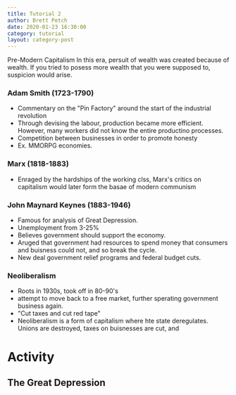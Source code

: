 ```yaml
---
title: Tutorial 2
author: Brett Petch
date: 2020-01-23 16:30:00
category: tutorial
layout: category-post
---
```


Pre-Modern Capitalism
In this era, persuit of wealth was created because of wealth. If you tried to posess more wealth that you were supposed to, suspicion would arise. 

### Adam Smith (1723-1790)
- Commentary on the "Pin Factory" around the start of the industrial revolution
- Through devising the labour, production became more efficient. However, many workers did not know the entire productino processes.
- Competition between businesses in order to promote honesty
- Ex. MMORPG economies.


### Marx (1818-1883)
- Enraged by the hardships of the working clss, Marx's critics on capitalism would later form the basae of modern communism

### John Maynard Keynes (1883-1946)
- Famous for analysis of Great Depression.
- Unemployment from 3-25%
- Believes government should support the economy.
- Aruged that government had resources to spend money that consumers and buisness could not, and so break the cycle.
- New deal government relief programs and federal budget cuts.

### Neoliberalism
- Roots in 1930s, took off in 80-90's
- attempt to move back to a free market, further sperating government business again.
- "Cut taxes and cut red tape"
- Neoliberalism is a form of capitalism where hte state deregulates. Unions are destroyed, taxes on buisnesses are cut, and 

# Activity
## The Great Depression